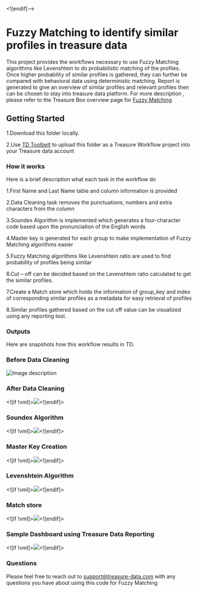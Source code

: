 ﻿<![endif]-->

# Fuzzy Matching to identify similar profiles in treasure data  
  
This project provides the workflows necessary to use Fuzzy Matching algorithms like Levenshtein to do probabilistic matching of the profiles. Once higher probability of similar profiles is gathered, they can further be compared with behavioral data using deterministic matching. Report is generated to give an overview of similar profiles and relevant profiles then can be chosen to stay into treasure data platform. For more description , please refer to the Treasure Box overview page for [Fuzzy Matching](https://boxes.treasuredata.com/hc/en-us/articles/360032618714-Fuzzy-Matching-on-PII-data)  
  
## Getting Started  

1.Download this folder locally.

2.Use [TD Toolbelt](https://support.treasuredata.com/hc/en-us/articles/360001262207-Treasure-Workflow-Quick-Start-using-TD-Toolbelt-in-a-CLI) to upload this folder as a Treasure Workflow project into your Treasure data account  
  
### How it works

Here is a brief description what each task in the workflow do

1.First Name and Last Name table and column information is provided

2.Data Cleaning task removes the punctuations, numbers and extra characters from the column

3.Soundex Algorithm is implemented which generates a four-character code based upon the pronunciation of the English words

4.Master key is generated for each group to make implementation of Fuzzy Matching algorithms easier

5.Fuzzy Matching algorithms like Levenshtein ratio are used to find probability of profiles being similar

6.Cut – off can be decided based on the Levenshtein ratio calculated to get the similar profiles.

7.Create a Match store which holds the information of group_key and index of corresponding similar profiles as a metadata for easy retrieval of profiles

8.Similar profiles gathered based on the cut off value can be visualized using any reporting tool.

### Outputs  
  
Here are snapshots how this workflow results in TD.

### Before Data Cleaning

![Image description](file:////Users/prachichavan/Library/Group%20Containers/UBF8T346G9.Office/TemporaryItems/msohtmlclip/clip_image002.png)

### After Data Cleaning

<![if !vml]>![](file:////Users/prachichavan/Library/Group%20Containers/UBF8T346G9.Office/TemporaryItems/msohtmlclip/clip_image002.png)<![endif]>

### Soundex Algorithm

<![if !vml]>![](file:////Users/prachichavan/Library/Group%20Containers/UBF8T346G9.Office/TemporaryItems/msohtmlclip/clip_image003.png)<![endif]>

### Master Key Creation

<![if !vml]>![](file:////Users/prachichavan/Library/Group%20Containers/UBF8T346G9.Office/TemporaryItems/msohtmlclip/clip_image004.png)<![endif]>

### Levenshtein Algorithm

<![if !vml]>![](file:////Users/prachichavan/Library/Group%20Containers/UBF8T346G9.Office/TemporaryItems/msohtmlclip/clip_image005.png)<![endif]>

### Match store

<![if !vml]>![](file:////Users/prachichavan/Library/Group%20Containers/UBF8T346G9.Office/TemporaryItems/msohtmlclip/clip_image006.png)<![endif]>

### Sample Dashboard using Treasure Data Reporting

<![if !vml]>![](file:////Users/prachichavan/Library/Group%20Containers/UBF8T346G9.Office/TemporaryItems/msohtmlclip/clip_image007.png)<![endif]>

### Questions

Please feel free to reach out to [support@treasure-data.com](mailto:support@treasure-data.com) with any questions you have about using this code for Fuzzy Matching
